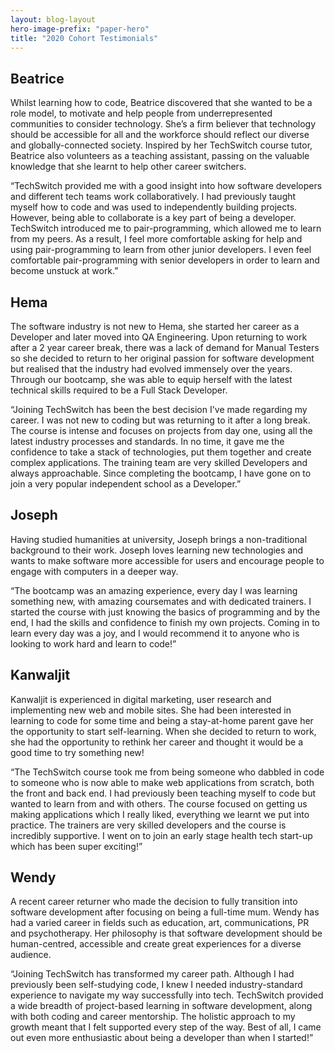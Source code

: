 ```yaml
---
layout: blog-layout
hero-image-prefix: "paper-hero"
title: "2020 Cohort Testimonials"
---
```


## Beatrice

Whilst learning how to code, Beatrice discovered that she wanted to be a role model, to motivate and help people from underrepresented communities to consider technology. She’s a firm believer that technology should be accessible for all and the workforce should reflect our diverse and globally-connected society. Inspired by her TechSwitch course tutor, Beatrice also volunteers as a teaching assistant, passing on the valuable knowledge that she learnt to help other career switchers.

“TechSwitch provided me with a good insight into how software developers and different tech teams work collaboratively. I had previously taught myself how to code and was used to independently building projects. However, being able to collaborate is a key part of being a developer. TechSwitch introduced me to pair-programming, which allowed me to learn from my peers. As a result, I feel more comfortable asking for help and using pair-programming to learn from other junior developers. I even feel comfortable pair-programming with senior developers in order to learn and become unstuck at work.”

<!--more-->

## Hema

The software industry is not new to Hema, she started her career as a Developer and later moved into QA Engineering. Upon returning to work after a 2 year career break, there was a lack of demand for Manual Testers so she decided to return to her original passion for software development but realised that the industry had evolved immensely over the years. Through our bootcamp, she was able to equip herself with the latest technical skills required to be a Full Stack Developer.

“Joining TechSwitch has been the best decision I've made regarding my career. I was not new to coding but was returning to it after a long break. The course is intense and focuses on projects from day one, using all the latest industry processes and standards. In no time, it gave me the confidence to take a stack of technologies, put them together and create complex applications. The training team are very skilled Developers and always approachable. Since completing the bootcamp, I have gone on to join a very popular independent school as a Developer.”

## Joseph

Having studied humanities at university, Joseph brings a non-traditional background to their work. Joseph loves learning new technologies and wants to make software more accessible for users and encourage people to engage with computers in a deeper way.

“The bootcamp was an amazing experience, every day I was learning something new, with amazing coursemates and with dedicated trainers. I started the course with just knowing the basics of programming and by the end, I had the skills and confidence to finish my own projects. Coming in to learn every day was a joy, and I would recommend it to anyone who is looking to work hard and learn to code!”

## Kanwaljit

Kanwaljit is experienced in digital marketing, user research and implementing new web and mobile sites. She had been interested in learning to code for some time and being a stay-at-home parent gave her the opportunity to start self-learning. When she decided to return to work, she had the opportunity to rethink her career and thought it would be a good time to try something new!

“The TechSwitch course took me from being someone who dabbled in code to someone who is now able to make web applications from scratch, both the front and back end. I had previously been teaching myself to code but wanted to learn from and with others. The course focused on getting us making applications which I really liked, everything we learnt we put into practice. The trainers are very skilled developers and the course is incredibly supportive. I went on to join an early stage health tech start-up which has been super exciting!”

## Wendy

A recent career returner who made the decision to fully transition into software development after focusing on being a full-time mum. Wendy has had a varied career in fields such as education, art, communications, PR and psychotherapy. Her philosophy is that software development should be human-centred, accessible and create great experiences for a diverse audience.

“Joining TechSwitch has transformed my career path. Although I had previously been self-studying code, I knew I needed industry-standard experience to navigate my way successfully into tech. TechSwitch provided a wide breadth of project-based learning in software development, along with both coding and career mentorship. The holistic approach to my growth meant that I felt supported every step of the way. Best of all, I came out even more enthusiastic about being a developer than when I started!”
